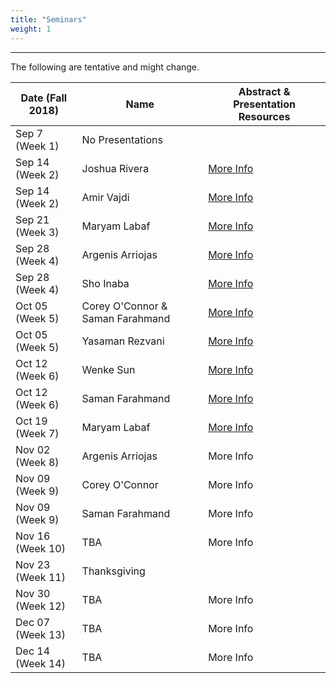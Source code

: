 ```yaml
---
title: "Seminars"
weight: 1
---
```


***


The following are tentative and might change.

Date (Fall 2018)|  Name    | Abstract & Presentation Resources
 --------------|----------|------------------------
 Sep 7 (Week 1)  |No Presentations|
 Sep 14 (Week 2) |Joshua Rivera| [More Info](sep-14th-josh)
 Sep 14 (Week 2) |Amir Vajdi |   [More Info](sep-14th-amir)
 Sep 21 (Week 3) |Maryam Labaf|   [More Info](sep-21st-maryam)   		   
 Sep 28 (Week 4) |Argenis Arriojas| [More Info](sep-28th-argenis)
 Sep 28 (Week 4) |Sho Inaba| [More Info](sep-28th-sho)
 Oct 05 (Week 5) |Corey O'Connor & Saman Farahmand | [More Info](oct-05th-coreyandsaman)
 Oct 05 (Week 5) |Yasaman Rezvani| [More Info](oct-05th-yasaman)
 Oct 12 (Week 6) |Wenke Sun| [More Info](oct-12th-wenke)
 Oct 12 (Week 6) |Saman Farahmand |[More Info](oct-12th-samen)
 Oct 19 (Week 7) |Maryam Labaf|[More Info](oct-19th-maryam) 
 Nov 02 (Week 8) |Argenis Arriojas| More Info<!-- ](argenis/argenis2) -->
 Nov 09 (Week 9) |Corey O'Connor|More Info<!-- ](corey/corey1) -->
 Nov 09 (Week 9) |Saman Farahmand |More Info<!-- ](saman/saman2) -->
 Nov 16 (Week 10) | TBA|More Info
 Nov 23 (Week 11) | Thanksgiving
 Nov 30 (Week 12) | TBA|More Info
 Dec 07 (Week 13) | TBA|More Info
 Dec 14 (Week 14) | TBA|More Info






